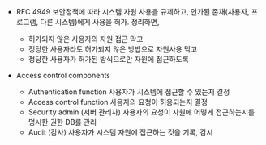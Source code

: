 - RFC 4949
보안정책에 따라 시스템 자원 사용을 규제하고,
인가된 존재(사용자, 프로그램, 다른 시스템)에게 사용을 허가. 정리하면,
	- 허가되지 않은 사용자의 자원 접근 막고
	- 정당한 사용자라도 허가되지 않은 방법으로 자원사용 막고
	- 정당한 사용자가 허가된 방식으로만 자원에 접근하도록

- Access control components 
	- Authentication function
	  사용자가 시스템에 접근할 수 있는지 결정
	- Access control function
	  사용자의 요청이 허용되는지 결정
	- Security admin (서버 관리자)
	  사용자의 요청이 자원에 어떻게 접근하는지를 명시한 권한 DB를 관리
	- Audit (감사)
	  사용자가 시스템 자원에 접근하는 것을 기록, 감시
